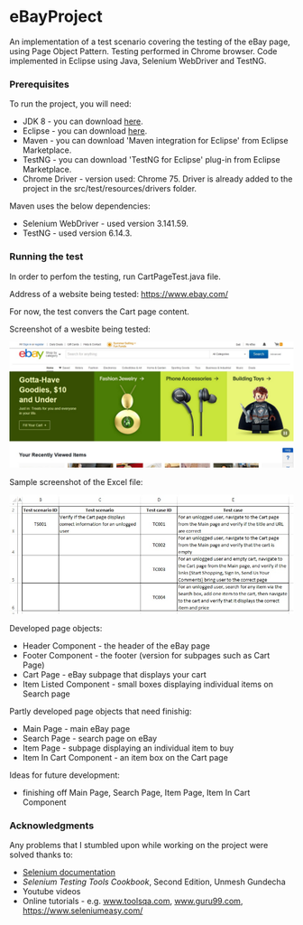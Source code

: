 # eBayProject
An implementation of a test scenario covering the testing of the eBay page, using Page Object Pattern. Testing performed in Chrome browser. Code implemented in Eclipse using Java, Selenium WebDriver and TestNG.

### Prerequisites
To run the project, you will need:

* JDK 8 - you can download [here](https://www.oracle.com/technetwork/java/javase/downloads/jdk8-downloads-2133151.html).
* Eclipse - you can download [here](https://www.eclipse.org/downloads/packages/).
* Maven - you can download 'Maven integration for Eclipse' from Eclipse Marketplace.
* TestNG - you can download 'TestNG for Eclipse' plug-in from Eclipse Marketplace.
* Chrome Driver - version used: Chrome 75. Driver is already added to the project in the src/test/resources/drivers folder.

Maven uses the below dependencies:
* Selenium WebDriver - used version 3.141.59.
* TestNG - used version 6.14.3.

### Running the test
In order to perfom the testing, run CartPageTest.java file.

Address of a website being tested:
https://www.ebay.com/

For now, the test convers the Cart page content.

Screenshot of a wesbite being tested:

![alt text](eBayProject/src/test/resources/images/image1.jpg)

Sample screenshot of the Excel file:

![alt text](eBayProject/src/test/resources/images/excel.jpg)

Developed page objects:
* Header Component - the header of the eBay page
* Footer Component - the footer (version for subpages such as Cart Page)
* Cart Page - eBay subpage that displays your cart
* Item Listed Component - small boxes displaying individual items on Search page


Partly developed page objects that need finishig:
* Main Page - main eBay page
* Search Page - search page on eBay
* Item Page - subpage displaying an individual item to buy
* Item In Cart Component - an item box on the Cart page

Ideas for future development:
* finishing off Main Page, Search Page, Item Page, Item In Cart Component

### Acknowledgments
Any problems that I stumbled upon while working on the project were solved thanks to:
* [Selenium documentation](https://seleniumhq.github.io/selenium/docs/api/java/)
* _Selenium Testing Tools Cookbook_, Second Edition, Unmesh Gundecha
* Youtube videos
* Online tutorials - e.g. www.toolsqa.com, www.guru99.com, https://www.seleniumeasy.com/

